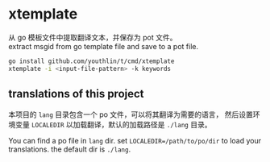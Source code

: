 # xtemplate
从 go 模板文件中提取翻译文本，并保存为 pot 文件。  
extract msgid from go template file and save to a pot file.


```bash
go install github.com/youthlin/t/cmd/xtemplate
xtemplate -i <input-file-pattern> -k keywords
```

## translations of this project
本项目的 `lang` 目录包含一个 po 文件，可以将其翻译为需要的语言，
然后设置环境变量 `LOCALEDIR` 以加载翻译，默认的加载路径是 `./lang` 目录。

You can find a po file in `lang` dir.
set `LOCALEDIR=/path/to/po/dir` to load your translations.
the default dir is `./lang`.
